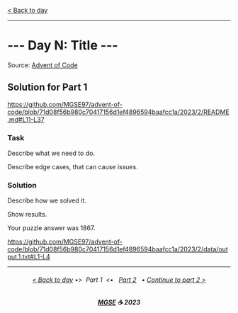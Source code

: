 [< Back to day](../README.md)

---

# --- Day N: Title ---

Source: [Advent of Code](https://adventofcode.com/2023/day/2)

## Solution for Part 1

<https://github.com/MGSE97/advent-of-code/blob/71d08f56b980c70417156d1ef4896594baafcc1a/2023/2/README.md#L11-L37>

### Task

Describe what we need to do.

Describe edge cases, that can cause issues.

### Solution

Describe how we solved it.

Show results.

Your puzzle answer was 1867.

<https://github.com/MGSE97/advent-of-code/blob/71d08f56b980c70417156d1ef4896594baafcc1a/2023/2/data/output.1.txt#L1-L4>

---

<h6 align="center">

[< Back to day](../README.md)
•>&nbsp; Part 1 &nbsp;<•
&nbsp; [Part 2](../Solution.2.md) &nbsp; •
[Continue to part 2 >](../Solution.2.md)

</h6>

<h6 align="center">

<b><a href="https://github.com/MGSE97" target="_blank">MGSE</a> ☕ 2023</b>

</h6>
